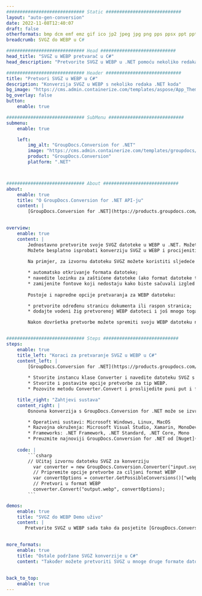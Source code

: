 ```yaml
---
############################# Static ############################
layout: "auto-gen-conversion"
date: 2022-11-08T12:40:07
draft: false
otherformats: bmp dcm emf emz gif ico jp2 jpeg jpg png pps ppsx ppt pptx psb psd svg svgz tga tif tiff webp wmf wmz
breadcrumb: SVGZ do WEBP u C#

############################# Head ############################
head_title: "SVGZ u WEBP pretvarač u C#"
head_description: "Pretvorite SVGZ u WEBP u .NET pomoću nekoliko redaka koda. Koristite GroupDocs Document Conversion API za pretvaranje preko 160 formata datoteka."

############################# Header ############################
title: "Pretvori SVGZ u WEBP u C#"
description: "Konverzija SVGZ u WEBP s nekoliko redaka .NET koda"
bg_image: "https://cms.admin.containerize.com/templates/aspose/App_Themes/V3/images/bg/header1.png"
bg_overlay: false
button:
    enable: true

############################# SubMenu ############################
submenu:
    enable: true

    left:
        img_alt: "GroupDocs.Conversion for .NET"
        image: "https://cms.admin.containerize.com/templates/groupdocs/images/product-logos/90x90-noborder/groupdocs-conversion-net.png"
        product: "GroupDocs.Conversion"
        platform: ".NET"



############################# About ############################
about:
    enable: true
    title: "O GroupDocs.Conversion for .NET API-ju"
    content: |
        [GroupDocs.Conversion for .NET](https://products.groupdocs.com/conversion/net/) može se koristiti za pretvaranje Microsoft Worda, Excela, PowerPointa, PDF-a, Visio i drugih formata. GroupDocs.Conversion je samostalni API koji je prikladan za pozadinske i interne sustave gdje su potrebne visoke performanse. Ne ovisi o softveru poput Microsofta ili Open Officea.
    

overview:
    enable: true
    content: |
        Jednostavno pretvorite svoje SVGZ datoteke u WEBP u .NET. Možete koristiti samo nekoliko C# linija koda na bilo kojoj platformi po vašem izboru kao što su - Windows, Linux, macOS.
        Možete besplatno isprobati konverziju SVGZ u WEBP i procijeniti kvalitetu rezultata konverzije. Uz jednostavne scenarije konverzije datoteka, možete isprobati naprednije opcije za učitavanje izvorne SVGZ datoteke i za spremanje izlaznog WEBP rezultata. 
        
        Na primjer, za izvornu datoteku SVGZ možete koristiti sljedeće opcije učitavanja:

        * automatsko otkrivanje formata datoteke;
        * navedite lozinku za zaštićene datoteke (ako format datoteke to podržava);
        * zamijenite fontove koji nedostaju kako biste sačuvali izgled dokumenta.
        
        Postoje i napredne opcije pretvaranja za WEBP datoteku:

        * pretvorite određenu stranicu dokumenta ili raspon stranica;
        * dodajte vodeni žig pretvorenoj WEBP datoteci i još mnogo toga.

        Nakon dovršetka pretvorbe možete spremiti svoju WEBP datoteku na lokalnu stazu datoteke ili bilo koju pohranu treće strane kao što su FTP, Amazon S3, Google Drive, Dropbox itd. Imajte na umu - da pretvorite SVGZ u {{ TO}} nema potrebe za instaliranjem bilo kakvog dodatnog softvera - poput MS Officea, Open Officea, Adobe Acrobat Readera itd.


############################# Steps ############################
steps:
    enable: true
    title_left: "Koraci za pretvaranje SVGZ u WEBP u C#"
    content_left: |
        [GroupDocs.Conversion for .NET](https://products.groupdocs.com/conversion/net/) programerima olakšava pretvaranje SVGZ datoteke u WEBP s nekoliko redaka koda.
        
        * Stvorite instancu klase Converter i navedite datoteku SVGZ s punim putem
        * Stvorite i postavite opcije pretvorbe za tip WEBP.
        * Pozovite metodu Converter.Convert i proslijedite puni put i format (WEBP) kao parametar

    title_right: "Zahtjevi sustava"
    content_right: |
        Osnovna konverzija s GroupDocs.Conversion for .NET može se izvršiti u samo nekoliko jednostavnih koraka. Naši API-ji podržani su na svim glavnim platformama i operativnim sustavima. Prije izvršavanja koda u nastavku, provjerite imate li sljedeće preduvjete instalirane na vašem sustavu.

        * Operativni sustavi: Microsoft Windows, Linux, MacOS
        * Razvojna okruženja: Microsoft Visual Studio, Xamarin, MonoDevelop
        * Frameworks: .NET Framework, .NET Standard, .NET Core, Mono
        * Preuzmite najnoviji GroupDocs.Conversion for .NET od [Nuget](https://www.nuget.org/packages/groupdocs.conversion)
         
    code: |
        ```csharp    
        // Učitaj izvornu datoteku SVGZ za konverziju
          var converter = new GroupDocs.Conversion.Converter("input.svgz");
          // Pripremite opcije pretvorbe za ciljani format WEBP
          var convertOptions = converter.GetPossibleConversions()["webp"].ConvertOptions;
          // Pretvori u format WEBP
          converter.Convert("output.webp", convertOptions);
        ```

demos:
    enable: true
    title: "SVGZ do WEBP Demo uživo"
    content: |
       Pretvorite SVGZ u WEBP sada tako da posjetite [GroupDocs.Conversion App](https://products.groupdocs.app/conversion/family) web mjesto. Online demo ima sljedeće prednosti
          

more_formats:
    enable: true
    title: "Ostale podržane SVGZ konverzije u C#"
    content: "Također možete pretvoriti SVGZ u mnoge druge formate datoteka. Pogledajte popis u nastavku."
       
       
back_to_top:
    enable: true
---
```

